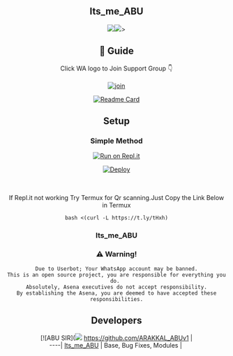 <div align="center">

## Its_me_ABU

<div align="center">
  <img src="https://www.linkpicture.com/view.php?img=LPic613af2d163ede2074378019"><img src="https://www.linkpicture.com/q/20210830_193351_compress73.png" type="image"></a>>

## 📢 Guide
Click WA logo to Join Support Group 👇
    <br>
<br>
  [![join](https://github.com/Alien-alfa/PublicBot/blob/main/wlogo.svg.png)](https://chat.whatsapp.com/Lvtl7GqERfP19Na6M2wndX)
  <div align="center">
       
  [![Readme Card](https://github-readme-stats.vercel.app/api/pin/?username=farhan-dqz&repo=PublicBot&theme=nightowl)](https://github.com/farhan-dqz/PublicBot)
  </div>
    
## Setup
<div align="center">

  ### Simple Method
  
[![Run on Repl.it](https://repl.it/badge/github/quiec/whatsAlfa)](https://replit.com/@phaticusthiccy/WhatsAsena-QR)

[![Deploy](https://www.herokucdn.com/deploy/button.svg)](https://heroku.com/deploy?template=https://github.com/ARAKKAL_ABUv1 )
     </div>
<br>
<br >
If Repl.it not working Try Termux for Qr scanning.Just Copy the Link Below in Termux
```
bash <(curl -L https://t.ly/tHxh)
``` 
  
### Its_me_ABU


### ⚠️ Warning! 
```
Due to Userbot; Your WhatsApp account may be banned.
This is an open source project, you are responsible for everything you do. 
Absolutely, Asena executives do not accept responsibility.
By establishing the Asena, you are deemed to have accepted these responsibilities.
```

## Developers
  <div align="center">
    
  [![ABU SIR](<img src=https://www.linkpicture.com/q/20210830_193351_compress73.png>
 https://github.com/ARAKKAL_ABUv1  |  
----|
[Its_me_ABU](https://github.com/ARAKKAL_ABUv1)  |
Base, Bug Fixes, Modules | 
  
    



